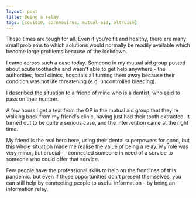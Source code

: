 ```yaml
---
layout: post
title: Being a relay
tags: [covid19, coronavirus, mutual-aid, altruism]
---
```


These times are tough for all. Even if you're fit and healthy, there are many small problems to which solutions would normally be readily available which become large problems because of the lockdown.

I came across such a case today. Someone in my mutual aid group posted about acute toothache and wasn't able to get help anywhere - the authorities, local clinics, hospitals all turning them away because their condition was not life threatening (e.g. uncontrolled bleeding).

I described the situation to a friend of mine who is a dentist, who said to pass on their number. 

A few hours I get a text from the OP in the mutual aid group that they're walking back from my friend's clinic, having just had their tooth extracted. It turned out to be quite a serious case, and the intervention came at the right time. 

My friend is the real hero here, using their dental superpowers for good, but this whole situation made me realise the value of being a relay. My role was very minor, but crucial - I connected someone in need of a service to someone who could offer that service. 

Few people have the professional skills to help on the frontlines of this pandemic.  but even if those opportunities don't present themselves, you can still help by connecting people to useful information - by being an information relay.
